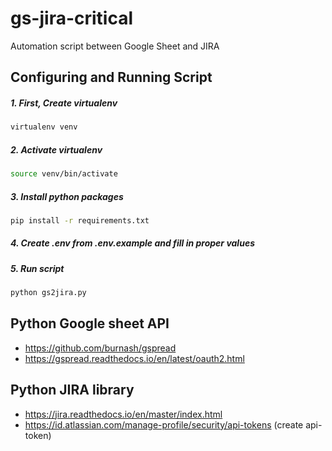 # gs-jira-critical
Automation script between Google Sheet and JIRA


## Configuring and Running Script


##### 1. First, Create virtualenv

```bash
virtualenv venv
```

##### 2. Activate virtualenv

```bash
source venv/bin/activate
```

##### 3. Install python packages

```bash
pip install -r requirements.txt
```

##### 4. Create .env from .env.example and fill in proper values

##### 5. Run script
```bash
python gs2jira.py
```


## Python Google sheet API

- https://github.com/burnash/gspread
- https://gspread.readthedocs.io/en/latest/oauth2.html

## Python JIRA library
- https://jira.readthedocs.io/en/master/index.html
- https://id.atlassian.com/manage-profile/security/api-tokens (create api-token)